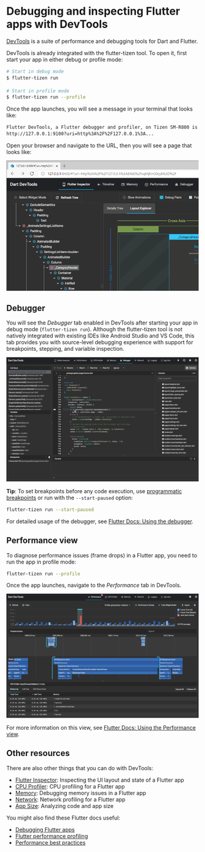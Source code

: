 # Debugging and inspecting Flutter apps with DevTools

[DevTools](https://flutter.dev/docs/development/tools/devtools/overview) is a suite of performance and debugging tools for Dart and Flutter.

DevTools is already integrated with the flutter-tizen tool. To open it, first start your app in either debug or profile mode:

```sh
# Start in debug mode
$ flutter-tizen run

# Start in profile mode
$ flutter-tizen run --profile
```

Once the app launches, you will see a message in your terminal that looks like:

```sh
Flutter DevTools, a Flutter debugger and profiler, on Tizen SM-R800 is available at:
http://127.0.0.1:9100?uri=http%3A%2F%2F127.0.0.1%3A...
```

Open your browser and navigate to the URL, then you will see a page that looks like:

![DevTools](images/devtools-inspector.png)

## Debugger

You will see the _Debugger_ tab enabled in DevTools after starting your app in debug mode (`flutter-tizen run`). Although the flutter-tizen tool is not natively integrated with existing IDEs like Android Studio and VS Code, this tab provides you with source-level debugging experience with support for breakpoints, stepping, and variable inspection.

![DevTools Debugger](images/devtools-debugger.png)

**Tip**: To set breakpoints before any code execution, use [programmatic breakpoints](https://flutter.dev/docs/testing/code-debugging#setting-breakpoints) or run with the `--start-paused` option:

```sh
flutter-tizen run --start-paused
```

For detailed usage of the debugger, see [Flutter Docs: Using the debugger](https://flutter.dev/docs/development/tools/devtools/debugger).

## Performance view

To diagnose performance issues (frame drops) in a Flutter app, you need to run the app in profile mode:

```sh
flutter-tizen run --profile
```

Once the app launches, navigate to the _Performance_ tab in DevTools.

![DevTools Performance](images/devtools-performance.png)

For more information on this view, see [Flutter Docs: Using the Performance view](https://flutter.dev/docs/development/tools/devtools/performance).

## Other resources

There are also other things that you can do with DevTools:

- [Flutter Inspector](https://flutter.dev/docs/development/tools/devtools/inspector): Inspecting the UI layout and state of a Flutter app
- [CPU Profiler](https://flutter.dev/docs/development/tools/devtools/cpu-profiler): CPU profiling for a Flutter app
- [Memory](https://flutter.dev/docs/development/tools/devtools/memory): Debugging memory issues in a Flutter app
- [Network](https://flutter.dev/docs/development/tools/devtools/network): Network profiling for a Flutter app
- [App Size](https://flutter.dev/docs/development/tools/devtools/app-size): Analyzing code and app size

You might also find these Flutter docs useful:

- [Debugging Flutter apps](https://flutter.dev/docs/testing/debugging)
- [Flutter performance profiling](https://flutter.dev/docs/perf/rendering/ui-performance)
- [Performance best practices](https://flutter.dev/docs/perf/rendering/best-practices)
